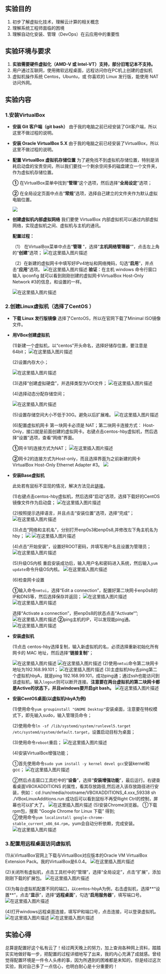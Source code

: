 ## 实验目的
1. 初步了解虚拟化技术，理解云计算的相关概念
2. 理解系统工程师面临的困境
3. 理解自动化安装、管理（DevOps）在云应用中的重要性

## 实验环境与要求
1. **实验需要硬件虚拟化（AMD-V 或 Intel-VT）支持，部分旧笔记本不支持。**
2.  用户通过互联网，使用微软远程桌面，远程访问你在PC机上创建的虚拟机
3. 虚拟机操作系统 Centos，Ubuntu，或 你喜欢的 Linux 发行版，能使用 NAT 访问外网。

## 实验内容
### 1.安装VirtualBox
* **安装 Git 客户端（git bash）**
  由于我的电脑之前已经安装了Git客户端，所以这里不做过程的说明。
* **安装 Oracle VirtualBox 5.X**
  由于我的电脑之前已经安装了VirtualBox，所以这里不做过程的说明。
* **配置 VirtualBox 虚拟机存储位置**
   为了避免找不到虚拟机存储位置，特别是消耗启动盘的宝贵空间，所以我们要找一个剩余空间多的磁盘建立一个文件夹，作为虚拟机存储位置。
   
   **①** 在VirtualBox菜单中找到“**管理**”这个选项，然后选择“**全局设定**”选项；
   
   **②** 在全局设定页面中点击“**常规**”选项，选择自己建立的文件夹作为默认虚拟电脑位置。
   
    ![](https://img-blog.csdnimg.cn/20190828164009769.png?x-oss-process=image/watermark,type_ZmFuZ3poZW5naGVpdGk,shadow_10,text_aHR0cHM6Ly9ibG9nLmNzZG4ubmV0L3h1YW5fdGluZw==,size_16,color_FFFFFF,t_70)

* **创建虚拟机内部虚拟网络**
    我们要使 VirtualBox 内部虚拟机可以通过内部虚拟网络，实现虚拟机之间、虚拟机与主机的通讯。
    
    **配置过程：**
     
     （1） 在VirtualBox菜单中点击“**管理** ”，选择“**主机网络管理器**“”，点击左上角的“**创建**”选项；
    ![在这里插入图片描述](https://img-blog.csdnimg.cn/20190828165152172.png?x-oss-process=image/watermark,type_ZmFuZ3poZW5naGVpdGk,shadow_10,text_aHR0cHM6Ly9ibG9nLmNzZG4ubmV0L3h1YW5fdGluZw==,size_16,color_FFFFFF,t_70)
 
    （2）在新建的虚拟网卡中填写好IPv4地址和网络掩码，勾选“**启用**”，并点击“**应用**”选项。
    ![在这里插入图片描述](https://img-blog.csdnimg.cn/20190828165947648.png?x-oss-process=image/watermark,type_ZmFuZ3poZW5naGVpdGk,shadow_10,text_aHR0cHM6Ly9ibG9nLmNzZG4ubmV0L3h1YW5fdGluZw==,size_16,color_FFFFFF,t_70)
    **验证**：在主机 windows 命令行窗口输入 ipconfig 就可以看到刚刚创建的虚拟网卡VirtualBox Host-Only Network #3的信息，和设置的一样。
    
    ![在这里插入图片描述](https://img-blog.csdnimg.cn/20190828170424461.png?x-oss-process=image/watermark,type_ZmFuZ3poZW5naGVpdGk,shadow_10,text_aHR0cHM6Ly9ibG9nLmNzZG4ubmV0L3h1YW5fdGluZw==,size_16,color_FFFFFF,t_70)

### 2.创建Linux虚拟机（选择了CentOS ）
* **下载 Linux 发行版镜像**
  选择了CentoOS，所以在官网下载了Minimal ISO镜像文件。
* **用VBox创建虚拟机**

   (1)新建一个虚拟机，以“centos”开头命名，选择好储存位置，要注意是64bit；
   ![在这里插入图片描述](https://img-blog.csdnimg.cn/20190828171452582.png?x-oss-process=image/watermark,type_ZmFuZ3poZW5naGVpdGk,shadow_10,text_aHR0cHM6Ly9ibG9nLmNzZG4ubmV0L3h1YW5fdGluZw==,size_16,color_FFFFFF,t_70)
  
   (2)设置内存大小；
   
   ![在这里插入图片描述](https://img-blog.csdnimg.cn/20190828172004958.png?x-oss-process=image/watermark,type_ZmFuZ3poZW5naGVpdGk,shadow_10,text_aHR0cHM6Ly9ibG9nLmNzZG4ubmV0L3h1YW5fdGluZw==,size_16,color_FFFFFF,t_70)
   
   (3)选择“创建虚拟硬盘”，并选择类型为VDI文件；
   ![在这里插入图片描述](https://img-blog.csdnimg.cn/20190828172405980.png?x-oss-process=image/watermark,type_ZmFuZ3poZW5naGVpdGk,shadow_10,text_aHR0cHM6Ly9ibG9nLmNzZG4ubmV0L3h1YW5fdGluZw==,size_16,color_FFFFFF,t_70)
   
   (4)选择动态分配存储空间；
   
   ![在这里插入图片描述](https://img-blog.csdnimg.cn/20190828172521444.png?x-oss-process=image/watermark,type_ZmFuZ3poZW5naGVpdGk,shadow_10,text_aHR0cHM6Ly9ibG9nLmNzZG4ubmV0L3h1YW5fdGluZw==,size_16,color_FFFFFF,t_70)
  
  (5)设置存储空间大小不低于30G。避免以后扩展难。
  ![在这里插入图片描述](https://img-blog.csdnimg.cn/20190828172636834.png?x-oss-process=image/watermark,type_ZmFuZ3poZW5naGVpdGk,shadow_10,text_aHR0cHM6Ly9ibG9nLmNzZG4ubmV0L3h1YW5fdGluZw==,size_16,color_FFFFFF,t_70)
   
   (6)配置虚拟机网卡
   第一块网卡必须是 NAT；第二块网卡连接方式： Host-Only，接口就是前面创建的虚拟网卡。右键点击centos-hby虚拟机，然后选择“设置”选项，查看“网络”界面。
   
   **①**网卡1的连接方式为NAT；
   ![在这里插入图片描述](https://img-blog.csdnimg.cn/2019082819150894.png?x-oss-process=image/watermark,type_ZmFuZ3poZW5naGVpdGk,shadow_10,text_aHR0cHM6Ly9ibG9nLmNzZG4ubmV0L3h1YW5fdGluZw==,size_16,color_FFFFFF,t_70)
   
   **②**网卡2的连接方式为Host-only，而且选择界面为之前新建的网卡VirtualBox Host-Only Ethernet Adapter #3。
   ![](https://img-blog.csdnimg.cn/20190828191606374.png?x-oss-process=image/watermark,type_ZmFuZ3poZW5naGVpdGk,shadow_10,text_aHR0cHM6Ly9ibG9nLmNzZG4ubmV0L3h1YW5fdGluZw==,size_16,color_FFFFFF,t_70)

* **安装Base虚拟机**
   
   此处若有鼠标不显现的情况，解决方法见此[链接](https://www.jianshu.com/p/f9ffa8369673)。
   
   (1)右键点击centos-hby虚拟机，然后选择“启动”选项，选择下载好的CentOS镜像文件作为启动盘；
   ![在这里插入图片描述](https://img-blog.csdnimg.cn/2019082819194215.png?x-oss-process=image/watermark,type_ZmFuZ3poZW5naGVpdGk,shadow_10,text_aHR0cHM6Ly9ibG9nLmNzZG4ubmV0L3h1YW5fdGluZw==,size_16,color_FFFFFF,t_70)
   
   (2)按照提示选择语言，并且点击“安装位置”选项，选择“完成”；
   ![在这里插入图片描述](https://img-blog.csdnimg.cn/20190828193731185.png?x-oss-process=image/watermark,type_ZmFuZ3poZW5naGVpdGk,shadow_10,text_aHR0cHM6Ly9ibG9nLmNzZG4ubmV0L3h1YW5fdGluZw==,size_16,color_FFFFFF,t_70)
  
   (3)点击“网络和主机名”，分别打开enp0s3和enp0s8,并修改左下角主机名为hby；
   ![](https://img-blog.csdnimg.cn/20190828193901312.png?x-oss-process=image/watermark,type_ZmFuZ3poZW5naGVpdGk,shadow_10,text_aHR0cHM6Ly9ibG9nLmNzZG4ubmV0L3h1YW5fdGluZw==,size_16,color_FFFFFF,t_70)
   ![在这里插入图片描述](https://img-blog.csdnimg.cn/20190828194204612.png?x-oss-process=image/watermark,type_ZmFuZ3poZW5naGVpdGk,shadow_10,text_aHR0cHM6Ly9ibG9nLmNzZG4ubmV0L3h1YW5fdGluZw==,size_16,color_FFFFFF,t_70)
  
   (4)点击“开始安装”，设置好ROOT密码，并填写用户名且设置为管理员；
   ![在这里插入图片描述](https://img-blog.csdnimg.cn/20190828194653649.png?x-oss-process=image/watermark,type_ZmFuZ3poZW5naGVpdGk,shadow_10,text_aHR0cHM6Ly9ibG9nLmNzZG4ubmV0L3h1YW5fdGluZw==,size_16,color_FFFFFF,t_70)
  
  (5)升级OS内核
   重启安装成功后，输入用户名和密码进入系统，然后输入```yum update```命令升级OS内核。
   ![在这里插入图片描述](https://img-blog.csdnimg.cn/20190828202711469.png?x-oss-process=image/watermark,type_ZmFuZ3poZW5naGVpdGk,shadow_10,text_aHR0cHM6Ly9ibG9nLmNzZG4ubmV0L3h1YW5fdGluZw==,size_16,color_FFFFFF,t_70)
   
   (6)检查网卡设置
   
    **①**输入命令```nmtui```，选择“Edit a connection”，配置好第二块网卡enp0s8的IP和DNS等，然后选择保存并返回；
    ![在这里插入图片描述](https://img-blog.csdnimg.cn/2019082819560272.png?x-oss-process=image/watermark,type_ZmFuZ3poZW5naGVpdGk,shadow_10,text_aHR0cHM6Ly9ibG9nLmNzZG4ubmV0L3h1YW5fdGluZw==,size_16,color_FFFFFF,t_70)
    ![在这里插入图片描述](https://img-blog.csdnimg.cn/20190829154908168.png?x-oss-process=image/watermark,type_ZmFuZ3poZW5naGVpdGk,shadow_10,text_aHR0cHM6Ly9ibG9nLmNzZG4ubmV0L3h1YW5fdGluZw==,size_16,color_FFFFFF,t_70)
    
    选择“Activate a connection”，把enp0s8的状态点击“Activate“”;
    ![在这里插入图片描述](https://img-blog.csdnimg.cn/2019082819572276.png?x-oss-process=image/watermark,type_ZmFuZ3poZW5naGVpdGk,shadow_10,text_aHR0cHM6Ly9ibG9nLmNzZG4ubmV0L3h1YW5fdGluZw==,size_16,color_FFFFFF,t_70)
    **②**ping主机的IP，可以发现能ping通。
    ![在这里插入图片描述](https://img-blog.csdnimg.cn/20190828200845706.png?x-oss-process=image/watermark,type_ZmFuZ3poZW5naGVpdGk,shadow_10,text_aHR0cHM6Ly9ibG9nLmNzZG4ubmV0L3h1YW5fdGluZw==,size_16,color_FFFFFF,t_70)
       
* **安装虚拟机**

    (1)点击 centos-hby选择复制，输入新虚拟机的名，必须选择重新初始化所有网卡的 MAC 地址，然后选择“**链接复制**”；
    
   ![在这里插入图片描述](https://img-blog.csdnimg.cn/20190828210349817.png?x-oss-process=image/watermark,type_ZmFuZ3poZW5naGVpdGk,shadow_10,text_aHR0cHM6Ly9ibG9nLmNzZG4ubmV0L3h1YW5fdGluZw==,size_16,color_FFFFFF,t_70)
   ![在这里插入图片描述](https://img-blog.csdnimg.cn/20190828210451629.png?x-oss-process=image/watermark,type_ZmFuZ3poZW5naGVpdGk,shadow_10,text_aHR0cHM6Ly9ibG9nLmNzZG4ubmV0L3h1YW5fdGluZw==,size_16,color_FFFFFF,t_70)
    (2)使用```nmtui```命令第二块网卡地址为192.168.99.101；
    ![在这里插入图片描述](https://img-blog.csdnimg.cn/20190828211015272.png?x-oss-process=image/watermark,type_ZmFuZ3poZW5naGVpdGk,shadow_10,text_aHR0cHM6Ly9ibG9nLmNzZG4ubmV0L3h1YW5fdGluZw==,size_16,color_FFFFFF,t_70)
    (3)主虚拟机hby去ping第二个虚拟机hbyA，就是ping 192.168.99.101，成功ping通；通过ssh也能访问到该虚拟机，输入```logout```则可以断开连接。**注意要在两台虚拟机的第二块网卡都是Active的状态下，并且windows要开启git bash。**
    ![在这里插入图片描述](https://img-blog.csdnimg.cn/20190828213310447.png)
    
 * **安装CentOS桌面(以虚拟机hbyA为例)**
 
    (1)使用命令```yum groupinstall "GNOME Desktop"```安装桌面，注意要在特权模式下，即先输入sudo，输入管理员命令；
    
    (2)使用命令```ln -sf /lib/systemd/system/runlevel5.target  /etc/systemd/system/default.target```，设置启动目标为桌面；
    
    (3)使用命令```reboot```重启；
    ![在这里插入图片描述](https://img-blog.csdnimg.cn/20190828230316452.png?x-oss-process=image/watermark,type_ZmFuZ3poZW5naGVpdGk,shadow_10,text_aHR0cHM6Ly9ibG9nLmNzZG4ubmV0L3h1YW5fdGluZw==,size_16,color_FFFFFF,t_70)
    
    (4)安装VirtualBox增强功能；
    
    ①首先使用命令```sudo yum install -y kernel devel gcc```安装kernel和gcc；
    ![在这里插入图片描述](https://img-blog.csdnimg.cn/20190829090356583.png?x-oss-process=image/watermark,type_ZmFuZ3poZW5naGVpdGk,shadow_10,text_aHR0cHM6Ly9ibG9nLmNzZG4ubmV0L3h1YW5fdGluZw==,size_16,color_FFFFFF,t_70)
    
    ②然后点击窗口工具栏中的“**设备**”，选择“**安装增强功能**”，最后运行。右键查看桌面VBOXADDITIONS 的属性，看其存放路径,然后进入该存放路径进行安装，例如：
cd /run/media/rootname/VBOXADDITIONS_4.xxx_59338 
sh ./VBoxLinuxAdditions.run 
    成功后可以看到鼠标不再受Right Ctrl的控制，屏幕也可以扩大了。
    ![在这里插入图片描述](https://img-blog.csdnimg.cn/20190829090646165.png?x-oss-process=image/watermark,type_ZmFuZ3poZW5naGVpdGk,shadow_10,text_aHR0cHM6Ly9ibG9nLmNzZG4ubmV0L3h1YW5fdGluZw==,size_16,color_FFFFFF,t_70)
    (5)安装Chrome浏览器。
    ①下载rpm包，搜索 “Google Chrome for Linux 下载” 得到;    
    ②使用命令```yum localinstall google-chrome-stable_current_x86_64.rpm```，yum会自动分析依赖，完成安装。
    ![在这里插入图片描述](https://img-blog.csdnimg.cn/20190829152102938.png?x-oss-process=image/watermark,type_ZmFuZ3poZW5naGVpdGk,shadow_10,text_aHR0cHM6Ly9ibG9nLmNzZG4ubmV0L3h1YW5fdGluZw==,size_16,color_FFFFFF,t_70)

### **3.配置用远程桌面访问虚拟机**

   (1)从VirtualBox官网上下载与VirtualBox对应版本的Oracle VM VirtualBox Extension Pack。我的VirtualBox是6.0.4。
   ![在这里插入图片描述](https://img-blog.csdnimg.cn/20190829210434536.png?x-oss-process=image/watermark,type_ZmFuZ3poZW5naGVpdGk,shadow_10,text_aHR0cHM6Ly9ibG9nLmNzZG4ubmV0L3h1YW5fdGluZw==,size_16,color_FFFFFF,t_70)
  
   (2)关闭所有虚拟机，点击工具栏中的“管理”，选择“全局设定”，点击“扩展”，添加刚刚下载的扩展包。
   ![在这里插入图片描述](https://img-blog.csdnimg.cn/20190829210851444.png?x-oss-process=image/watermark,type_ZmFuZ3poZW5naGVpdGk,shadow_10,text_aHR0cHM6Ly9ibG9nLmNzZG4ubmV0L3h1YW5fdGluZw==,size_16,color_FFFFFF,t_70)
   
   (3)为每台虚拟机配置不同的端口，以centos-hbyA为例，右击虚拟机，选择**“设置**”，点击“**显示**”，选择“**远程桌面**”，勾选“**启用服务器**”，填写端口号。
   ![在这里插入图片描述](https://img-blog.csdnimg.cn/20190829211639808.png?x-oss-process=image/watermark,type_ZmFuZ3poZW5naGVpdGk,shadow_10,text_aHR0cHM6Ly9ibG9nLmNzZG4ubmV0L3h1YW5fdGluZw==,size_16,color_FFFFFF,t_70)
   
   (4)打开windows远程桌面连接，填写IP和端口号，点击连接，可以登录虚拟机。
   ![在这里插入图片描述](https://img-blog.csdnimg.cn/20190829212258310.png?x-oss-process=image/watermark,type_ZmFuZ3poZW5naGVpdGk,shadow_10,text_aHR0cHM6Ly9ibG9nLmNzZG4ubmV0L3h1YW5fdGluZw==,size_16,color_FFFFFF,t_70)
   ![在这里插入图片描述](https://img-blog.csdnimg.cn/20190829212908658.png?x-oss-process=image/watermark,type_ZmFuZ3poZW5naGVpdGk,shadow_10,text_aHR0cHM6Ly9ibG9nLmNzZG4ubmV0L3h1YW5fdGluZw==,size_16,color_FFFFFF,t_70)

## 实验心得
总算是配置好这个私有云了！经过两天晚上的努力，加上查询各种网上资料，踏踏实实地做好每一步，把配置的过程详细地写了出来，我的内心充满了成就感。曾经觉得配置环境是一件令人头疼的事，因为所遇到的困难都是未知的，但是经过这次实验，我对自己多了一点信心，也明白耐心是十分重要的！
   
   
